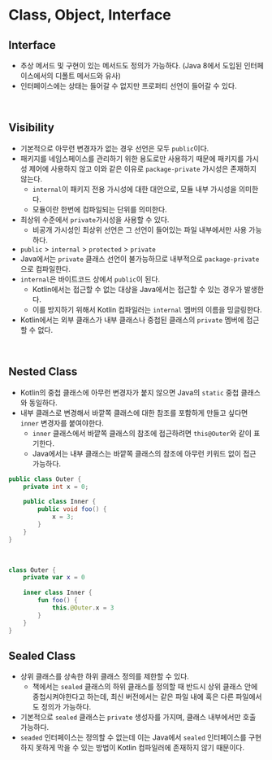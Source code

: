 # Class, Object, Interface

## Interface
- 추상 메서드 및 구현이 있는 메서드도 정의가 가능하다. (Java 8에서 도입된 인터페이스에서의 디폴트 메서드와 유사)
- 인터페이스에는 상태는 들어갈 수 없지만 프로퍼티 선언이 들어갈 수 있다.

<br>

## Visibility
- 기본적으로 아무런 변경자가 없는 경우 선언은 모두 `public`이다.
- 패키지를 네임스페이스를 관리하기 위한 용도로만 사용하기 때문에 패키지를 가시성 제어에 사용하지 않고 이와 같은 이유로 `package-private` 가시성은 존재하지 않는다.
  - `internal`이 패키지 전용 가시성에 대한 대안으로, 모듈 내부 가시성을 의미한다.
  - 모듈이란 한번에 컴파일되는 단위를 의미한다.
- 최상위 수준에서 `private`가시성을 사용할 수 있다.
  - 비공개 가시성인 최상위 선언은 그 선언이 들어있는 파일 내부에서만 사용 가능하다.
- `public` > `internal` > `protected` > `private` 
- Java에서는 `private` 클래스 선언이 불가능하므로 내부적으로 `package-private`으로 컴파일한다.
- `internal`은 바이트코드 상에서 `public`이 된다.
  - Kotlin에서는 접근할 수 없는 대상을 Java에서는 접근할 수 있는 경우가 발생한다.
  - 이를 방지하기 위해서 Kotlin 컴파일러는 `internal` 멤버의 이름을 밍글링한다.
- Kotlin에서는 외부 클래스가 내부 클래스나 중첩된 클래스의 `private` 멤버에 접근할 수 없다.

<br>

## Nested Class
- Kotlin의 중첩 클래스에 아무런 변경자가 붙지 않으면 Java의 `static` 중첩 클래스와 동일하다.
- 내부 클래스로 변경해서 바깥쪽 클래스에 대한 참조를 포함하게 만들고 싶다면 `inner` 변경자를 붙여야한다.
  - `inner` 클래스에서 바깥쪽 클래스의 참조에 접근하려면 `this@Outer`와 같이 표기한다.
  - Java에서는 내부 클래스는 바깥쪽 클래스의 참조에 아무런 키워드 없이 접근 가능하다.
```java
public class Outer {
    private int x = 0;
    
    public class Inner {
        public void foo() {
            x = 3;
        }
    }
}
```

<br>

```kotlin
class Outer {
    private var x = 0
    
    inner class Inner {
        fun foo() {
            this.@Outer.x = 3
        }
    }
}
```

## Sealed Class
- 상위 클래스를 상속한 하위 클래스 정의를 제한할 수 있다. 
  - 책에서는 `sealed` 클래스의 하위 클래스를 정의할 때 반드시 상위 클래스 안에 중첩시켜야한다고 하는데, 최신 버전에서는 같은 파일 내에 혹은 다른 파일에서도 정의가 가능하다.
- 기본적으로 `sealed` 클래스는 `private` 생성자를 가지며, 클래스 내부에서만 호출 가능하다.
- `seaded` 인터페이스는 정의할 수 없는데 이는 Java에서 `sealed` 인터페이스를 구현하지 못하게 막을 수 있는 방법이 Kotlin 컴파일러에 존재하지 않기 때문이다.


